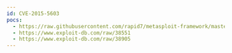 ```yaml
---
id: CVE-2015-5603
pocs:
  - https://raw.githubusercontent.com/rapid7/metasploit-framework/master/modules/exploits/multi/http/jira_hipchat_template.rb
  - https://www.exploit-db.com/raw/38551
  - https://www.exploit-db.com/raw/38905
---
```


